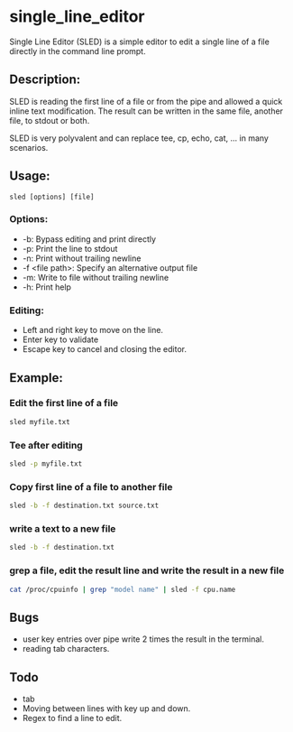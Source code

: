 # single_line_editor
Single Line Editor (SLED) is a simple editor to edit a single line of a file directly in the command line prompt.

## Description:
SLED is reading the first line of a file or from the pipe and allowed a quick inline text modification.
The result can be written in the same file, another file, to stdout or both. 

SLED is very polyvalent and can replace tee, cp, echo, cat, ... in many scenarios.

## Usage:
~~~
sled [options] [file]
~~~
### Options:
- -b: Bypass editing and print directly
- -p: Print the line to stdout
- -n: Print without trailing newline
- -f \<file path>: Specify an alternative output file
- -m: Write to file without trailing newline
- -h: Print help

### Editing:
- Left and right key to move on the line.
- Enter key to validate
- Escape key to cancel and closing the editor.

## Example:
### Edit the first line of a file
~~~bash
sled myfile.txt
~~~
### Tee after editing
~~~bash
sled -p myfile.txt
~~~
### Copy first line of a file to another file
~~~bash
sled -b -f destination.txt source.txt
~~~
### write a text to a new file
~~~bash
sled -b -f destination.txt
~~~
### grep a file, edit the result line and write the result in a new file
~~~bash
cat /proc/cpuinfo | grep "model name" | sled -f cpu.name
~~~  

## Bugs
- user key entries over pipe write 2 times the result in the terminal.
- reading tab characters.

## Todo
- tab
- Moving between lines with key up and down.
- Regex to find a line to edit.